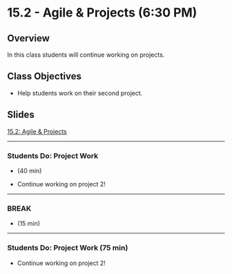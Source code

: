 # 15.2 - Agile & Projects (6:30 PM)

## Overview

In this class students will continue working on projects.

## Class Objectives

* Help students work on their second project.

## Slides

[15.2: Agile & Projects](https://docs.google.com/presentation/d/1T7rSHI5Jpg6aE0OR7HhiJy4VEKcO8lm2eSwTUj5Wml8/edit?usp=sharing)

- - -

### Students Do: Project Work

 - (40 min)

* Continue working on project 2!

- - -

### BREAK

 - (15 min)

- - -

### Students Do: Project Work (75 min)

* Continue working on project 2!


